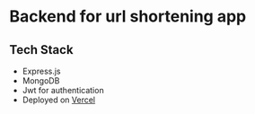 # Backend for url shortening app
## Tech Stack
- Express.js
- MongoDB
- Jwt for authentication
- Deployed on [Vercel](https://shorturl-xi-beige.vercel.app/) 
